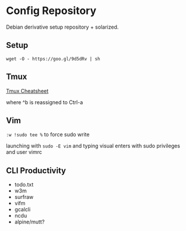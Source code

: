 # Config Repository

Debian derivative setup repository + solarized.


Setup
-----
`wget -O - https://goo.gl/9d5dRv | sh`


Tmux
----
[Tmux Cheatsheet](https://gist.github.com/afair/3489752#file-tmux-cheat)

where ^b is reassigned to Ctrl-a

Vim
---
`:w !sudo tee %`  to force sudo write

launching with `sudo -E vim` and typing visual enters with sudo privileges and user vimrc

CLI Productivity
----------------
- todo.txt
- w3m
- surfraw
- vifm
- gcalcli
- ncdu
- alpine/mutt?
